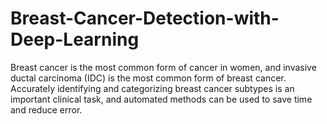 # Breast-Cancer-Detection-with-Deep-Learning
Breast cancer is the most common form of cancer in women, and invasive ductal carcinoma (IDC) is the most common form of breast cancer. Accurately identifying and categorizing breast cancer subtypes is an important clinical task, and automated methods can be used to save time and reduce error.
